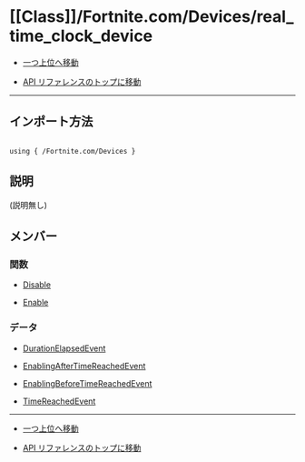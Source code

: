 # [[Class]]/Fortnite.com/Devices/real_time_clock_device

- [一つ上位へ移動](../main.md)

- [API リファレンスのトップに移動](/main.md)

---

## インポート方法

```verse

using { /Fortnite.com/Devices }

```

## 説明

(説明無し)

## メンバー

### 関数

- [Disable](./F_Disable/main.md)

- [Enable](./F_Enable/main.md)

### データ

- [DurationElapsedEvent](./D_DurationElapsedEvent/main.md)

- [EnablingAfterTimeReachedEvent](./D_EnablingAfterTimeReachedEvent/main.md)

- [EnablingBeforeTimeReachedEvent](./D_EnablingBeforeTimeReachedEvent/main.md)

- [TimeReachedEvent](./D_TimeReachedEvent/main.md)

---

- [一つ上位へ移動](../main.md)

- [API リファレンスのトップに移動](/main.md)
